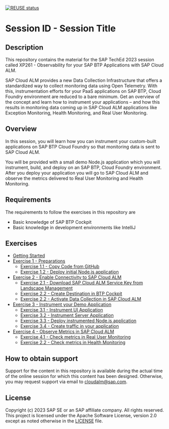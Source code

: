 [![REUSE status](https://api.reuse.software/badge/github.com/SAP-samples/teched2023-XP261)](https://api.reuse.software/info/github.com/SAP-samples/teched2023-XP261)

# Session ID - Session Title

## Description

This repository contains the material for the SAP TechEd 2023 session called XP261 - Observability for your SAP BTP Applications with SAP Cloud ALM.  

SAP Cloud ALM provides a new Data Collection Infrastructure that offers a standardized way to collect monitoring data using Open Telemetry. With this, instrumentation efforts for your PaaS applications on SAP BTP, Cloud Foundry environment are reduced to a bare minimum. Get an overview of the concept and learn how to instrument your applications – and how this results in monitoring data coming up in SAP Cloud ALM applications like Exception Monitoring, Health Monitoring, and Real User Monitoring.

## Overview

In this session, you will learn how you can instrument your custom-built applications on SAP BTP Cloud Foundry so that monitoring data is sent to SAP Cloud ALM. 

You will be provided with a small demo Node.js application which you will instrument, build, and deploy on an SAP BTP, Cloud Foundry environment. After you deploy your application you will go to SAP Cloud ALM and observe the metrics delivered to Real User Monitoring and Health Monitoring. 

## Requirements

The requirements to follow the exercises in this repository are

- Basic knowledge of SAP BTP Cockpit
- Basic knowledge in development environments like IntelliJ

## Exercises

- [Getting Started](exercises/ex0/)
- [Exercise 1 - Preparations](exercises/ex1/)
    - [Exercise 1.1 - Copy Code from GitHub](exercises/ex1#exercise-11-sub-exercise-1-description)
    - [Exercise 1.2 - Deploy initial Node.js application](exercises/ex1#exercise-12-sub-exercise-2-description)
- [Exercise 2 - Enable Connectivity to SAP Cloud ALM](exercises/ex2/)
    - [Exercise 2.1 - Download SAP Cloud ALM Service Key from Landscape Management](exercises/ex2#exercise-21-sub-exercise-2-description)
    - [Exercise 2.2 - Create Destination in BTP Cockpit](exercises/ex2#exercise-21-sub-exercise-2-description)
    - [Exercise 2.2 - Activate Data Collection in SAP Cloud ALM](exercises/ex1#exercise-12-sub-exercise-2-description)
- [Exercise 3 - Instrument your Demo Application](exercises/ex1/)
    - [Exercise 3.1 - Instrument UI Application](exercises/ex1#exercise-12-sub-exercise-2-description)
    - [Exercise 3.2 - Instrument Server Application](exercises/ex1#exercise-12-sub-exercise-2-description)
    - [Exercise 3.3 - Deploy instrumented Node.js application](exercises/ex1#exercise-12-sub-exercise-2-description)
    - [Exercise 3.4 - Create traffic in your application](exercises/ex1#exercise-12-sub-exercise-2-description)
- [Exercise 4 - Observe Metrics in SAP Cloud ALM](exercises/ex2/)
    - [Exercise 4.1 - Check metrics in Real User Monitoring](exercises/ex2#exercise-21-sub-exercise-1-description)
    - [Exercise 2.2 - Check metrics in Health Monitoring](exercises/ex2#exercise-22-sub-exercise-2-description)
  
## How to obtain support

Support for the content in this repository is available during the actual time of the online session for which this content has been designed. Otherwise, you may request support via email to cloudalm@sap.com.

## License
Copyright (c) 2023 SAP SE or an SAP affiliate company. All rights reserved. This project is licensed under the Apache Software License, version 2.0 except as noted otherwise in the [LICENSE](LICENSES/Apache-2.0.txt) file.
